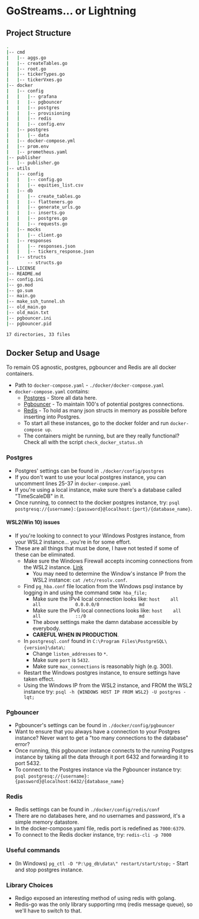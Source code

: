 # GoStreams... or Lightning

## Project Structure
```bash
.
|-- cmd
|   |-- aggs.go
|   |-- createTables.go
|   |-- root.go
|   |-- tickerTypes.go
|   |-- tickerVxes.go
|-- docker
|   |-- config
|   |   |-- grafana
|   |   |-- pgbouncer
|   |   |-- postgres
|   |   |-- provisioning
|   |   |-- redis
|   |   |-- config.env
|   |-- postgres
|   |   |-- data
|   |-- docker-compose.yml
|   |-- prom.env
|   |-- prometheus.yaml
|-- publisher
|   |-- publisher.go
|-- utils
|   |-- config
|   |   |-- config.go
|   |   |-- equities_list.csv
|   |-- db
|   |   |-- create_tables.go
|   |   |-- flatteners.go
|   |   |-- generate_urls.go
|   |   |-- inserts.go
|   |   |-- postgres.go
|   |   |-- requests.go
|   |-- mocks
|   |   |-- client.go
|   |-- responses
|   |   |-- responses.json
|   |   |-- tickers_response.json
|   |-- structs
|       -- structs.go
|-- LICENSE
|-- README.md
|-- config.ini
|-- go.mod
|-- go.sum
|-- main.go
|-- make_ssh_tunnel.sh
|-- old_main.go
|-- old_main.txt
|-- pgbouncer.ini
|-- pgbouncer.pid

17 directories, 33 files
```

## Docker Setup and Usage
To remain OS agnostic, postgres, pgbouncer and Redis are all docker containers. 

- Path to `docker-compose.yaml` - `./docker/docker-compose.yaml`
- `docker-compose.yaml` contains: 
    - [Postgres](#Postgres) - Store all data here. 
    - [Pgbouncer](#Pgbouncer) - To maintain 100's of potential postgres connections.
    - [Redis](#Redis) - To hold as many json structs in memory as possible before inserting into Postgres.
    - To start all these instances, go to the docker folder and run `docker-compose up`.
    - The containers might be running, but are they really functional? Check all with the script `check_docker_status.sh`
  
### Postgres 
- Postgres' settings can  be found in `./docker/config/postgres`
- If you don't want to use your local postgres instance, you can uncomment lines 25-37 in 
  `docker-compose.yaml`
- If you're using a local instance, make sure there's a database called "TimeScaleDB" in it.
- Once running, to connect to the docker postgres instance, try: 
  `psql postgresq://{username}:{password}@localhost:{port}/{database_name}`.
  
#### WSL2(Win 10) issues
- If you're looking to connect to your Windows Postgres instance, from your WSL2 instance... you're in for some effort.
- These are all things that must be done, I have not tested if some of these can be eliminated.
  - Make sure the Windows Firewall accepts incoming connections from the WSL2 instance. 
    [Link](https://serverfault.com/questions/1041981/how-can-i-connect-to-postgres-running-on-the-windows-host-from-inside-wsl2)
    - You may need to determine the Window's instance IP from the WSL2 instance: `cat /etc/resolv.conf`.
  - Find `pg_hba.conf` file location from the Windows psql instance by logging in and using the command `SHOW hba_file;`
      - Make sure the IPv4 local connection looks like: 
        `host    all             all             0.0.0.0/0               md`
      - Make sure the IPv6 local connections looks like:
        `host    all             all             ::/0                    md`
      - The above settings make the damn database accessible by everybody.
      - **CAREFUL WHEN IN PRODUCTION**.
  - In `postgresql.conf` found in `C:\Program Files\PostgreSQL\{version}\data\`: 
      - Change `listen_addresses` to `*`.
      - Make sure `port` is `5432`.
      - Make sure `max_connections` is reasonably high (e.g. 300).
  - Restart the Windows postgres instance, to ensure settings have taken effect. 
  - Using the Windows IP from the WSL2 instance, and FROM the WSL2 instance try: `psql -h {WINDOWS HOST IP FROM WSL2} -U postgres -lqt;`
  
### Pgbouncer
- Pgbouncer's settings can be found in `./docker/config/pgbouncer`
- Want to ensure that you always have a connection to your Postgres instance? 
  Never want to get a "too many connections to the database" error?
- Once running, this pgbouncer instance connects to the running Postgres instance by taking all the data through it port 6432 and forwarding it to port 5432. 
- To connect to the Postgres instance via the Pgbouncer instance try:  
  `psql postgresq://{username}:{password}@localhost:6432/{database_name}`

### Redis
- Redis settings can be found in `./docker/config/redis/conf`
- There are no databases here, and no usernames and password, it's a simple memory datastore.
- In the docker-compose.yaml file, redis port is redefined as `7000:6379`.
- To connect to the Redis docker instance, try:
  `redis-cli -p 7000`
  
### Useful commands
- (In Windows) `pg_ctl -D "P:\pg_db\data\" restart/start/stop;` - Start and stop postgres instance.

### Library Choices 
- Redigo exposed an interesting method of using redis with golang.
- Redis-go was the only library supporting rmq (redis message queue), so we'll have to switch to that.
